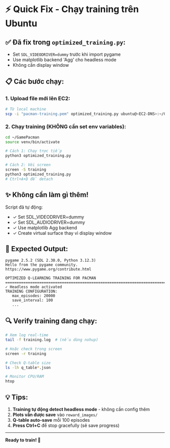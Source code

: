 # ⚡ Quick Fix - Chạy training trên Ubuntu

## ✅ Đã fix trong `optimized_training.py`:
- Set `SDL_VIDEODRIVER=dummy` trước khi import pygame
- Use matplotlib backend 'Agg' cho headless mode
- Không cần display window

## 📋 Các bước chạy:

### 1. Upload file mới lên EC2:
```bash
# Từ local machine
scp -i "pacman-training.pem" optimized_training.py ubuntu@<EC2-DNS>:~/GamePacman/
```

### 2. Chạy training (KHÔNG cần set env variables):
```bash
cd ~/GamePacman
source venv/bin/activate

# Cách 1: Chạy trực tiếp
python3 optimized_training.py

# Cách 2: Với screen
screen -S training
python3 optimized_training.py
# Ctrl+A+D để detach
```

## ✨ Không cần làm gì thêm!

Script đã tự động:
- ✓ Set SDL_VIDEODRIVER=dummy
- ✓ Set SDL_AUDIODRIVER=dummy  
- ✓ Use matplotlib Agg backend
- ✓ Create virtual surface thay vì display window

## 🎯 Expected Output:

```
pygame 2.5.2 (SDL 2.30.0, Python 3.12.3)
Hello from the pygame community. https://www.pygame.org/contribute.html

OPTIMIZED Q-LEARNING TRAINING FOR PACMAN
================================================================================
✓ Headless mode activated
TRAINING CONFIGURATION:
   max_episodes: 20000
   save_interval: 100
   ...
```

## 🔍 Verify training đang chạy:

```bash
# Xem log real-time
tail -f training.log  # (nếu dùng nohup)

# Hoặc check trong screen
screen -r training

# Check Q-table size
ls -lh q_table*.json

# Monitor CPU/RAM
htop
```

## 💡 Tips:

1. **Training tự động detect headless mode** - không cần config thêm
2. **Plots vẫn được save** vào `reward_images/` 
3. **Q-table auto-save** mỗi 100 episodes
4. **Press Ctrl+C** để stop gracefully (sẽ save progress)

---

**Ready to train! 🚀**


